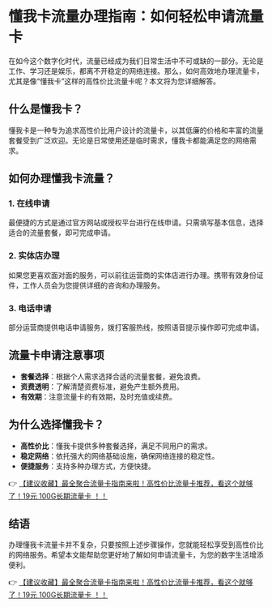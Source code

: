 # 懂我卡流量办理指南：如何轻松申请流量卡

在如今这个数字化时代，流量已经成为我们日常生活中不可或缺的一部分。无论是工作、学习还是娱乐，都离不开稳定的网络连接。那么，如何高效地办理流量卡，尤其是像“懂我卡”这样的高性价比流量卡呢？本文将为您详细解答。

## 什么是懂我卡？

懂我卡是一种专为追求高性价比用户设计的流量卡，以其低廉的价格和丰富的流量套餐受到广泛欢迎。无论是日常使用还是临时需求，懂我卡都能满足您的网络需求。

## 如何办理懂我卡流量？

### 1. 在线申请
最便捷的方式是通过官方网站或授权平台进行在线申请。只需填写基本信息，选择适合的流量套餐，即可完成申请。

### 2. 实体店办理
如果您更喜欢面对面的服务，可以前往运营商的实体店进行办理。携带有效身份证件，工作人员会为您提供详细的咨询和办理服务。

### 3. 电话申请
部分运营商提供电话申请服务，拨打客服热线，按照语音提示操作即可完成申请。

## 流量卡申请注意事项

- **套餐选择**：根据个人需求选择合适的流量套餐，避免浪费。
- **资费透明**：了解清楚资费标准，避免产生额外费用。
- **有效期**：注意流量卡的有效期，及时充值或续费。

## 为什么选择懂我卡？

- **高性价比**：懂我卡提供多种套餐选择，满足不同用户的需求。
- **稳定网络**：依托强大的网络基础设施，确保网络连接的稳定性。
- **便捷服务**：支持多种办理方式，方便快捷。

👉 [【建议收藏】最全聚合流量卡指南来啦！高性价比流量卡推荐，看这个就够了！19元 100G长期流量卡 ！！](https://bit.ly/Liuliangka)

## 结语

办理懂我卡流量卡并不复杂，只要按照上述步骤操作，您就能轻松享受到高性价比的网络服务。希望本文能帮助您更好地了解如何申请流量卡，为您的数字生活增添便利。

👉 [【建议收藏】最全聚合流量卡指南来啦！高性价比流量卡推荐，看这个就够了！19元 100G长期流量卡 ！！](https://bit.ly/Liuliangka)